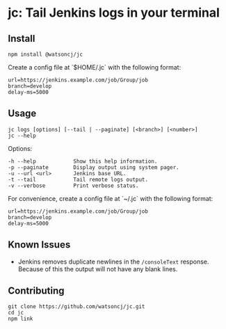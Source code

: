 # jc: Tail Jenkins logs in your terminal

## Install

    npm install @watsoncj/jc

Create a config file at \`$HOME/.jc\` with the following format:

    url=https://jenkins.example.com/job/Group/job
    branch=develop
    delay-ms=5000

## Usage

    jc logs [options] [--tail | --paginate] [<branch>] [<number>]
    jc --help

Options:

    -h --help            Show this help information.
    -p --paginate        Display output using system pager.
    -u --url <url>       Jenkins base URL.
    -t --tail            Tail remote logs output.
    -v --verbose         Print verbose status.

For convenience, create a config file at \`~/.jc\` with the following format:

    url=https://jenkins.example.com/job/Group/job
    branch=develop
    delay-ms=5000

## Known Issues

* Jenkins removes duplicate newlines in the `/consoleText` response. Because of this the output will not have any blank lines.

## Contributing

    git clone https://github.com/watsoncj/jc.git
    cd jc
    npm link

